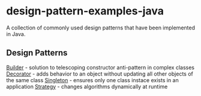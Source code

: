 # design-pattern-examples-java

A collection of commonly used design patterns that have been implemented in Java.

## Design Patterns

[Builder](/builder-pattern) - solution to telescoping constructor anti-pattern in complex classes
[Decorator](/decorator-pattern) - adds behavior to an object without updating all other objects of the same class
[Singleton](/singleton-pattern) - ensures only one class instace exists in an application
[Strategy](/strategy-pattern) - changes algorithms dynamically at runtime
